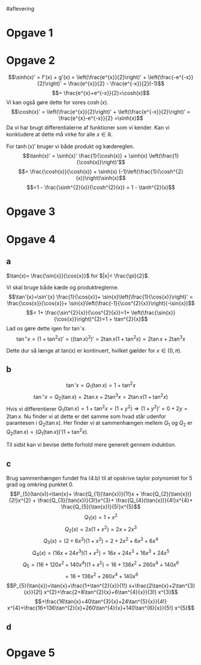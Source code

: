 #aflevering 
# Opgave 1


# Opgave 2
$$\sinh(x)' = f'(x) + g'(x) = \left(\frac{e^{x}}{2}\right)' + \left(\frac{-e^{-x}}{2}\right)' = \frac{e^{x}}{2} - \frac{e^{-x}}{2}(-1)$$
$$= \frac{e^{x}+e^{-x}}{2}=\cosh(x)$$
Vi kan også gøre dette for vores $\cosh(x)$.
$$\cosh(x)' = \left(\frac{e^{x}}{2}\right)' + \left(\frac{e^{-x}}{2}\right)' = \frac{e^{x}-e^{-x}}{2} =\sinh(x)$$
Da vi har brugt differentialerne af funktioner som vi kender. Kan vi konkludere at dette må virke for alle $x \in \mathbb{R}$.

For $\tanh(x)'$ bruger vi både produkt og kædereglen.
$$\tanh(x)' = \sinh(x)' \frac{1}{\cosh(x)} + \sinh(x) \left(\frac{1}{\cosh(x)}\right)'$$
$$= \frac{\cosh(x)}{\cosh(x)} + \sinh(x) (-1)\left(\frac{1}{\cosh^{2}(x)}\right)\sinh(x)$$
$$=1 - \frac{\sinh^{2}(x)}{\cosh^{2}(x)} = 1 - \tanh^{2}(x)$$

# Opgave 3


# Opgave 4
## a
$\tan(x)= \frac{\sin{x}}{\cos{x}}$ for $|x|< \frac{\pi}{2}$.

Vi skal bruge både kæde og produktreglerne. $$\tan'{x}=\sin'{x} \frac{1}{\cos{x}}+ \sin{x}\left(\frac{1}{\cos{x}}\right)' = \frac{\cos{x}}{\cos{x}}+ \sin{x}\left(\frac{-1}{\cos^{2}{x}}\right)(-\sin{x})$$
$$= 1+ \frac{\sin^{2}{x}}{\cos^{2}{x}}=1+ \left(\frac{\sin{x}}{\cos{x}}\right)^{2}=1 + \tan^{2}{x}$$
Lad os gøre dette igen for $\tan'{x}$.
$$\tan''{x}=\left(1+ \tan^{2}{x}\right)' = \left(\left(\tan{x}\right)^{2}\right)'=2 \tan{x}(1+ \tan^{2}{x})=2 \tan{x}+ 2\tan^{3}{x}$$

Dette dur så længe at tan(x) er kontinuert, hvilket gælder for $x \in (0,\pi )$.
## b
$$\tan'{x}=Q_{1}(\tan{x})=1+ \tan^{2}{x}$$
$$\tan''{x}=Q_{2}(\tan{x})=2\tan{x}+2\tan^{3}{x}=2\tan{x}(1+\tan^{2}{x})$$
Hvis vi differentierer $Q_{1}(\tan{x})=1+ \tan^{2}{x}=(1+y^{2})\Rightarrow (1+y^{2})' = 0 + 2y = 2\tan{x}$.
Nu finder vi at dette er det samme som hvad står udenfor parantesen i $Q_{2}(\tan{x})$. Her finder vi at sammenhængen mellem $Q_{1}$ og $Q_{2}$ er $Q_{2}(\tan{x})=(Q_{1}(\tan{x}))'(1+\tan^{2}{x})$.

Til sidst kan vi bevise dette forhold mere generelt gennem induktion.

## c
Brug sammenhængen fundet fra (4.b) til at opskrive taylor polynomiet for 5 grad og omkring punktet 0.
$$P_{5}(tan(x))=\tan{x}+ \frac{Q_{1}(\tan{x})}{1!}x + \frac{Q_{2}(\tan{x})}{2!}x^{2} + \frac{Q_{3}(\tan{x})}{3!}x^{3}+ \frac{Q_{4}(\tan{x})}{4!}x^{4}+ \frac{Q_{5}(\tan{x})}{5!}x^{5}$$
$$Q_{1}(x)=1+x^{2}$$
$$Q_{2}(x)=2x(1+x^{2}) = 2x+ 2x^{3}$$
$$Q_{3}(x)=(2+6x^{2})(1+x^{2})=2+2x^{2}+6x^{2}+6x^{4}$$
$$Q_{4}(x)=(16x + 24x^{3})(1+x^{2})=16x+24x^{3}+16x^{3}+24x^{5}$$
$$Q_{5}=(16+120x^{2}+140x^{4})(1+x^{2})=16+136x^{2}+260x^{4}+140x^{6}
$$$$=16+136x^{2}+260x^{4}+140x^{6}$$
$$P_{5}(\tan{x})=\tan{x}+\frac{1+\tan^{2}{x}}{1!} x+\frac{2\tan{x}+2\tan^{3}{x}}{2!} x^{2}+\frac{2+8\tan^{2}{x}+6\tan^{4}{x}}{3!} x^{3}$$
$$+\frac{16\tan{x}+40\tan^{3}{x}+24\tan^{5}{x}}{4!} x^{4}+\frac{16+136\tan^{2}{x}+260\tan^{4}{x}+140\tan^{6}{x}}{5!} x^{5}$$

## d


# Opgave 5
